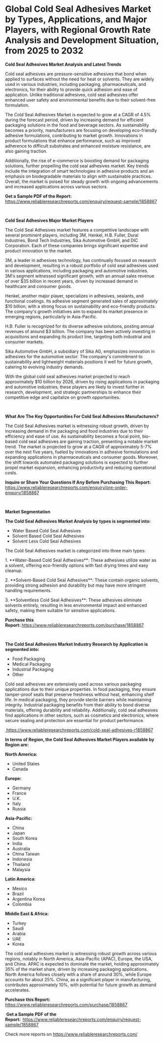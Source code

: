 <p><h1>Global Cold Seal Adhesives Market by Types, Applications, and Major Players, with Regional Growth Rate Analysis and Development Situation, from 2025 to 2032</h1></p><p><strong>Cold Seal Adhesives Market Analysis and Latest Trends</strong></p>
<p><p>Cold seal adhesives are pressure-sensitive adhesives that bond when applied to surfaces without the need for heat or solvents. They are widely used in various industries, including packaging, pharmaceuticals, and electronics, for their ability to provide quick adhesion and ease of application. Unlike traditional adhesives, cold seal adhesives offer enhanced user safety and environmental benefits due to their solvent-free formulation.</p><p>The Cold Seal Adhesives Market is expected to grow at a CAGR of 4.5% during the forecast period, driven by increasing demand for efficient packaging solutions in the food and beverage sectors. As sustainability becomes a priority, manufacturers are focusing on developing eco-friendly adhesive formulations, contributing to market growth. Innovations in product formulations that enhance performance, such as improved adherence to difficult substrates and enhanced moisture resistance, are also gaining traction.</p><p>Additionally, the rise of e-commerce is boosting demand for packaging solutions, further propelling the cold seal adhesives market. Key trends include the integration of smart technologies in adhesive products and an emphasis on biodegradable materials to align with sustainable practices. Overall, the market is poised for steady growth with ongoing advancements and increased applications across various sectors.</p></p>
<p><strong>Get a Sample PDF of the Report:&nbsp;</strong> <a href="https://www.reliableresearchreports.com/enquiry/request-sample/1858867?utm_campaign=2183&utm_medium=2&utm_source=Github&utm_content=ia&utm_term=30012025&utm_id=cold-seal-adhesives">https://www.reliableresearchreports.com/enquiry/request-sample/1858867</a></p>
<p>&nbsp;</p>
<p><strong>Cold Seal Adhesives Major Market Players</strong></p>
<p><p>The Cold Seal Adhesives market features a competitive landscape with several prominent players, including 3M, Henkel, H.B. Fuller, Dural Industries, Bond Tech Industries, Sika Automotive GmbH, and DIC Corporation. Each of these companies brings significant expertise and product innovation to the market.</p><p>3M, a leader in adhesives technology, has continually focused on research and development, resulting in a robust portfolio of cold seal adhesives used in various applications, including packaging and automotive industries. 3M's segment witnessed significant growth, with an annual sales revenue of over $35 billion in recent years, driven by increased demand in healthcare and consumer goods.</p><p>Henkel, another major player, specializes in adhesives, sealants, and functional coatings. Its adhesive segment generated sales of approximately $10 billion, with a strong focus on sustainability and eco-friendly products. The company's growth initiatives aim to expand its market presence in emerging regions, particularly in Asia-Pacific.</p><p>H.B. Fuller is recognized for its diverse adhesive solutions, posting annual revenues of around $3 billion. The company has been actively investing in acquisitions and expanding its product line, targeting both industrial and consumer markets.</p><p>Sika Automotive GmbH, a subsidiary of Sika AG, emphasizes innovation in adhesives for the automotive sector. The company's commitment to sustainability and lightweight materials positions it well for future growth, catering to evolving industry demands.</p><p>With the global cold seal adhesives market projected to reach approximately $10 billion by 2026, driven by rising applications in packaging and automotive industries, these players are likely to invest further in research, development, and strategic partnerships to enhance their competitive edge and capitalize on growth opportunities.</p></p>
<p>&nbsp;</p>
<p><strong>What Are The Key Opportunities For Cold Seal Adhesives Manufacturers?</strong></p>
<p><p>The Cold Seal Adhesives market is witnessing robust growth, driven by increasing demand in the packaging and food industries due to their efficiency and ease of use. As sustainability becomes a focal point, bio-based cold seal adhesives are gaining traction, presenting a notable market trend. The market is projected to grow at a CAGR of approximately 5-7% over the next five years, fueled by innovations in adhesive formulations and expanding applications in pharmaceuticals and consumer goods. Moreover, the shift towards automated packaging solutions is expected to further propel market expansion, enhancing productivity and reducing operational costs.</p></p>
<p><strong>Inquire or Share Your Questions If Any Before Purchasing This Report:</strong> <a href="https://www.reliableresearchreports.com/enquiry/pre-order-enquiry/1858867?utm_campaign=2183&utm_medium=2&utm_source=Github&utm_content=ia&utm_term=30012025&utm_id=cold-seal-adhesives">https://www.reliableresearchreports.com/enquiry/pre-order-enquiry/1858867</a></p>
<p>&nbsp;</p>
<p><strong>Market Segmentation</strong></p>
<p><strong>The Cold Seal Adhesives Market Analysis by types is segmented into:</strong></p>
<p><ul><li>Water Based Cold Seal Adhesives</li><li>Solvent Based Cold Seal Adhesives</li><li>Solvent Less Cold Seal Adhesives</li></ul></p>
<p><p>The Cold Seal Adhesives market is categorized into three main types: </p><p>1. **Water-Based Cold Seal Adhesives**: These adhesives utilize water as a solvent, offering eco-friendly options with fast drying times and easy cleanup.</p><p>2. **Solvent-Based Cold Seal Adhesives**: These contain organic solvents, providing strong adhesion and durability but may have more stringent handling requirements.</p><p>3. **Solventless Cold Seal Adhesives**: These adhesives eliminate solvents entirely, resulting in less environmental impact and enhanced safety, making them suitable for sensitive applications.</p></p>
<p><strong>Purchase this Report:&nbsp;</strong><a href="https://www.reliableresearchreports.com/purchase/1858867?utm_campaign=2183&utm_medium=2&utm_source=Github&utm_content=ia&utm_term=30012025&utm_id=cold-seal-adhesives">https://www.reliableresearchreports.com/purchase/1858867</a></p>
<p>&nbsp;</p>
<p><strong>The Cold Seal Adhesives Market Industry Research by Application is segmented into:</strong></p>
<p><ul><li>Food Packaging</li><li>Medical Packaging</li><li>Industrial Packaging</li><li>Other</li></ul></p>
<p><p>Cold seal adhesives are extensively used across various packaging applications due to their unique properties. In food packaging, they ensure tamper-proof seals that preserve freshness without heat, enhancing shelf life. In medical packaging, they provide sterile barriers while maintaining integrity. Industrial packaging benefits from their ability to bond diverse materials, offering durability and reliability. Additionally, cold seal adhesives find applications in other sectors, such as cosmetics and electronics, where secure sealing and protection are essential for product performance.</p></p>
<p><a href="https://www.reliableresearchreports.com/cold-seal-adhesives-r1858867?utm_campaign=2183&utm_medium=2&utm_source=Github&utm_content=ia&utm_term=30012025&utm_id=cold-seal-adhesives">&nbsp;https://www.reliableresearchreports.com/cold-seal-adhesives-r1858867</a></p>
<p><strong>In terms of Region, the Cold Seal Adhesives Market Players available by Region are:</strong></p>
<p>
    <p> <strong> North America: </strong>
        <ul>
            <li>United States</li>
            <li>Canada</li>
        </ul>
        </p> 
    <p> <strong> Europe: </strong>
        <ul>
            <li>Germany</li>
            <li>France</li>
            <li>U.K.</li>
            <li>Italy</li>
            <li>Russia</li>
        </ul>
        </p> 
    <p> <strong> Asia-Pacific: </strong>
        <ul>
            <li>China</li>
            <li>Japan</li>
            <li>South Korea</li>
            <li>India</li>
            <li>Australia</li>
            <li>China Taiwan</li>
            <li>Indonesia</li>
            <li>Thailand</li>
            <li>Malaysia</li>
        </ul>
        </p> 
    <p> <strong> Latin America: </strong>
        <ul>
            <li>Mexico</li>
            <li>Brazil</li>
            <li>Argentina Korea</li>
            <li>Colombia</li>
        </ul>
        </p> 
    <p> <strong> Middle East & Africa: </strong>
        <ul>
            <li>Turkey</li>
            <li>Saudi</li>
            <li>Arabia</li>
            <li>UAE</li>
            <li>Korea</li>
        </ul>
    </p>
    </p>
<p><p>The cold seal adhesives market is witnessing robust growth across various regions, notably in North America, Asia-Pacific (APAC), Europe, the USA, and China. APAC is expected to dominate the market, holding approximately 35% of the market share, driven by increasing packaging applications. North America follows closely with a share of around 30%, while Europe accounts for about 25%. China, as a significant player in manufacturing, contributes approximately 10%, with potential for future growth as demand accelerates.</p></p>
<p><strong>Purchase this Report: </strong><a href="https://www.reliableresearchreports.com/purchase/1858867?utm_campaign=2183&utm_medium=2&utm_source=Github&utm_content=ia&utm_term=30012025&utm_id=cold-seal-adhesives">https://www.reliableresearchreports.com/purchase/1858867</a></p>
<p>&nbsp;<strong>Get a Sample PDF of the Report:&nbsp;&nbsp;</strong><a href="https://www.reliableresearchreports.com/enquiry/request-sample/1858867?utm_campaign=2183&utm_medium=2&utm_source=Github&utm_content=ia&utm_term=30012025&utm_id=cold-seal-adhesives">https://www.reliableresearchreports.com/enquiry/request-sample/1858867</a></p>
<p><strong></strong></p>
<p>Check more reports on <a href="https://www.reliableresearchreports.com/?utm_campaign=2183&utm_medium=2&utm_source=Github&utm_content=ia&utm_term=30012025&utm_id=cold-seal-adhesives">https://www.reliableresearchreports.com/</a></p>